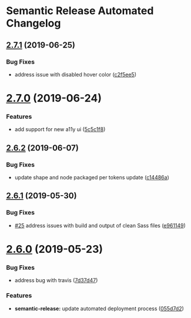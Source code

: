 # Semantic Release Automated Changelog

## [2.7.1](https://github.com/AlaskaAirlines/OrionStatelessComponents__ods-button/compare/v2.7.0...v2.7.1) (2019-06-25)


### Bug Fixes

* address issue with disabled hover color ([c2f5ee5](https://github.com/AlaskaAirlines/OrionStatelessComponents__ods-button/commit/c2f5ee5))

# [2.7.0](https://github.com/AlaskaAirlines/OrionStatelessComponents__ods-button/compare/v2.6.2...v2.7.0) (2019-06-24)


### Features

* add support for new a11y ui ([5c5c1f8](https://github.com/AlaskaAirlines/OrionStatelessComponents__ods-button/commit/5c5c1f8))

## [2.6.2](https://github.com/AlaskaAirlines/OrionStatelessComponents__ods-button/compare/v2.6.1...v2.6.2) (2019-06-07)


### Bug Fixes

* update shape and node packaged per tokens update ([c14486a](https://github.com/AlaskaAirlines/OrionStatelessComponents__ods-button/commit/c14486a))

## [2.6.1](https://github.com/AlaskaAirlines/OrionStatelessComponents__ods-button/compare/v2.6.0...v2.6.1) (2019-05-30)


### Bug Fixes

* [#25](https://github.com/AlaskaAirlines/OrionStatelessComponents__ods-button/issues/25) address issues with build and output of clean Sass files ([e961149](https://github.com/AlaskaAirlines/OrionStatelessComponents__ods-button/commit/e961149))

# [2.6.0](https://github.com/AlaskaAirlines/OrionStatelessComponents__ods-button/compare/v2.5.6...v2.6.0) (2019-05-23)


### Bug Fixes

* address bug with travis ([7d37d47](https://github.com/AlaskaAirlines/OrionStatelessComponents__ods-button/commit/7d37d47))


### Features

* **semantic-release:** update automated deployment process ([055d7d2](https://github.com/AlaskaAirlines/OrionStatelessComponents__ods-button/commit/055d7d2))
